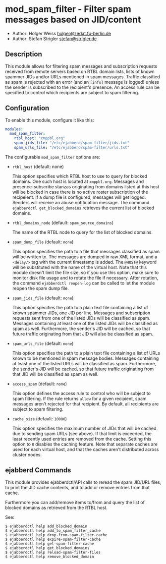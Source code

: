 mod_spam_filter - Filter spam messages based on JID/content
===========================================================

* Author: Holger Weiss <holger@zedat.fu-berlin.de>
* Author: Stefan Strigler <stefan@strigler.de>

Description
-----------

This module allows for filtering spam messages and subscription requests
received from remote servers based on RTBL domain lists, lists of known spammer
JIDs and/or URLs mentioned in spam messages. Traffic classified as spam is
rejected with an error (and an `[info]` message is logged) unless the sender is
subscribed to the recipient's presence. An access rule can be specified to
control which recipients are subject to spam filtering.


Configuration
-------------

To enable this module, configure it like this:

```yaml
modules:
  mod_spam_filter:
    rtbl_host: "xmppbl.org"
    spam_jids_file: "/etc/ejabberd/spam-filter/jids.txt"
    spam_urls_file: "/etc/ejabberd/spam-filter/urls.txt"
```

The configurable `mod_spam_filter` options are:

- `rtbl_host` (default: none)

  This option specifies which RTBL host to use to query for blocked domains. One
  such host is located at `xmppbl.org`. Messages and presence-subscribe stanzas
  originating from domains listed at this host will be blocked in case there is
  no active roster subscription of the recipeient. If a dump file is configured,
  messages will get logged. Senders will receive an abuse notification message.
  The command `ejabberdctl get_blocked_domains` retrieves the current list of
  blocked domains.

- `rtbl_domains_node` (default: `spam_source_domains`)

  The name of the RTBL node to query for the list of blocked domains.

- `spam_dump_file` (default: `none`)

  This option specifies the path to a file that messages classified as
  spam will be written to.  The messages are dumped in raw XML format, and
  a `<delay/>` tag with the current timestamp is added.  The `@HOST@` keyword
  will be substituted with the name of the virtual host.  Note that this
  module doesn't limit the file size, so if you use this option, make sure
  to monitor disk file usage and to rotate the file if necessary.  After
  rotation, the command `ejabberdctl reopen-log` can be called to let the
  module reopen the spam dump file.

- `spam_jids_file` (default: `none`)

  This option specifies the path to a plain text file containing a list of
  known spammer JIDs, one JID per line.  Messages and subscription
  requests sent from one of the listed JIDs will be classified as spam.
  Messages containing at least one of the listed JIDs will be classified
  as spam as well.  Furthermore, the sender's JID will be cached, so that
  future traffic originating from that JID will also be classified as
  spam.

- `spam_urls_file` (default: `none`)

  This option specifies the path to a plain text file containing a list of
  URLs known to be mentioned in spam message bodies.  Messages containing
  at least one of the listed URLs will be classified as spam.
  Furthermore, the sender's JID will be cached, so that future traffic
  originating from that JID will be classified as spam as well.

- `access_spam` (default: `none`)

  This option defines the access rule to control who will be subject to
  spam filtering.  If the rule returns `allow` for a given recipient, spam
  messages aren't rejected for that recipient.  By default, all recipients
  are subject to spam filtering.

- `cache_size` (default: `10000`)

  This option specifies the maximum number of JIDs that will be cached due
  to sending spam URLs (see above).  If that limit is exceeded, the least
  recently used entries are removed from the cache.  Setting this option
  to `0` disables the caching feature.  Note that separate caches are used
  for each virtual host, and that the caches aren't distributed across
  cluster nodes.


ejabberd Commands
-----------------

This module provides ejabberdctl/API calls to reread the spam JID/URL
files, to print the JID cache contents, and to add or remove entries from that
cache.  

Furthermore you can add/remove items to/from and query the list of blocked
domains as retrieved from the RTBL host.

See:

```
$ ejabberdctl help add_blocked_domain
$ ejabberdctl help add_to_spam_filter_cache
$ ejabberdctl help drop-from-spam-filter-cache
$ ejabberdctl help expire-spam-filter-cache
$ ejabberdctl help get-spam-filter-cache
$ ejabberdctl help get_blocked_domains
$ ejabberdctl help reload-spam-filter-files
$ ejabberdctl help remove_blocked_domain
```
